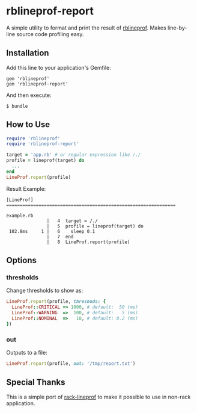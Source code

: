 # rblineprof-report

A simple utility to format and print the result of [rblineprof](https://github.com/tmm1/rblineprof).
Makes line-by-line source code profiling easy.

## Installation

Add this line to your application's Gemfile:

```
gem 'rblineprof'
gem 'rblineprof-report'
```

And then execute:

```
$ bundle
```

## How to Use

```rb
require 'rblineprof'
require 'rblineprof-report'

target = 'app.rb' # or regular expression like /./
profile = lineprof(target) do
  ...
end
LineProf.report(profile)
```

Result Example:

```
[LineProf] ===============================================================

example.rb
               |   4  target = /./
               |   5  profile = lineprof(target) do
 102.8ms     1 |   6    sleep 0.1
               |   7  end
               |   8  LineProf.report(profile)
```

## Options

### thresholds

Change thresholds to show as:

```ruby
LineProf.report(profile, threshods: {
  LineProf::CRITICAL => 1000, # default:  50 (ms)
  LineProf::WARNING  =>  100, # default:   5 (ms)
  LineProf::NOMINAL  =>   10, # default: 0.2 (ms)
})
```

### out

Outputs to a file:

```ruby
LineProf.report(profile, out: '/tmp/report.txt')
```

## Special Thanks

This is a simple port of [rack-lineprof](https://github.com/kainosnoema/rack-lineprof) to make it possible to use in non-rack application.
